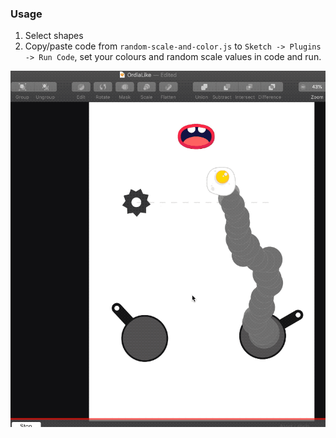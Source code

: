 ### Usage

1. Select shapes
2. Copy/paste code from ```random-scale-and-color.js``` to ```Sketch -> Plugins -> Run Code```, set your colours and random scale values in code and run.

![](https://github.com/Nrjwolf/sketch-plugin-random-scale-and-color/blob/master/example.gif "") </br>
